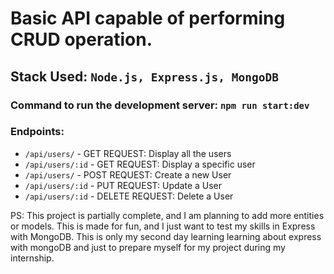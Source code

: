 # Basic API capable of performing CRUD operation.

## Stack Used: `Node.js, Express.js, MongoDB`

### Command to run the development server: `npm run start:dev`

### Endpoints:
- `/api/users/`    - GET REQUEST:       Display all the users
- `/api/users/:id` - GET REQUEST:       Display a specific user
- `/api/users/`    - POST REQUEST:      Create a new User
- `/api/users/:id` - PUT REQUEST:       Update a User
- `/api/users/:id` - DELETE REQUEST:    Delete a User


PS: This project is partially complete, and I am planning to add more entities or models. This is made for fun, and I just want to test my skills in Express with MongoDB. This is only my second day learning learning about express with mongoDB and just to prepare myself for my project during my internship. 
